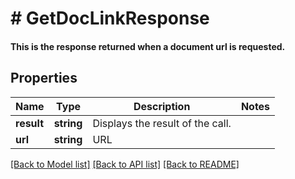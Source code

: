# # GetDocLinkResponse

#### This is the response returned when a document url is requested.

## Properties

Name | Type | Description | Notes
------------ | ------------- | ------------- | -------------
**result** | **string** | Displays the result of the call. |
**url** | **string** | URL |

[[Back to Model list]](../../README.md#models) [[Back to API list]](../../README.md#endpoints) [[Back to README]](../../README.md)

